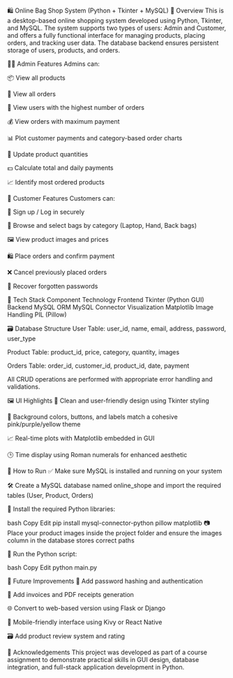 🛍️ Online Bag Shop System (Python + Tkinter + MySQL)
📌 Overview
This is a desktop-based online shopping system developed using Python, Tkinter, and MySQL. The system supports two types of users: Admin and Customer, and offers a fully functional interface for managing products, placing orders, and tracking user data. The database backend ensures persistent storage of users, products, and orders.

🧑‍💼 Admin Features
Admins can:

📦 View all products

📄 View all orders

🧾 View users with the highest number of orders

💰 View orders with maximum payment

📊 Plot customer payments and category-based order charts

🔄 Update product quantities

💵 Calculate total and daily payments

📈 Identify most ordered products

🛒 Customer Features
Customers can:

👤 Sign up / Log in securely

👜 Browse and select bags by category (Laptop, Hand, Back bags)

🖼️ View product images and prices

🛍️ Place orders and confirm payment

❌ Cancel previously placed orders

🔑 Recover forgotten passwords

💾 Tech Stack
Component	Technology
Frontend	Tkinter (Python GUI)
Backend	MySQL
ORM	MySQL Connector
Visualization	Matplotlib
Image Handling	PIL (Pillow)

🗃️ Database Structure
User Table: user_id, name, email, address, password, user_type

Product Table: product_id, price, category, quantity, images

Orders Table: order_id, customer_id, product_id, date, payment

All CRUD operations are performed with appropriate error handling and validations.

🖼️ UI Highlights
💅 Clean and user-friendly design using Tkinter styling

🎨 Background colors, buttons, and labels match a cohesive pink/purple/yellow theme

📈 Real-time plots with Matplotlib embedded in GUI

🕒 Time display using Roman numerals for enhanced aesthetic

🚀 How to Run
✅ Make sure MySQL is installed and running on your system

🛠️ Create a MySQL database named online_shope and import the required tables (User, Product, Orders)

🧾 Install the required Python libraries:

bash
Copy
Edit
pip install mysql-connector-python pillow matplotlib
📷 Place your product images inside the project folder and ensure the images column in the database stores correct paths

🏃 Run the Python script:

bash
Copy
Edit
python main.py

📌 Future Improvements
🔐 Add password hashing and authentication

🧾 Add invoices and PDF receipts generation

🌐 Convert to web-based version using Flask or Django

📱 Mobile-friendly interface using Kivy or React Native

🗃️ Add product review system and rating

💬 Acknowledgements
This project was developed as part of a course assignment to demonstrate practical skills in GUI design, database integration, and full-stack application development in Python.
